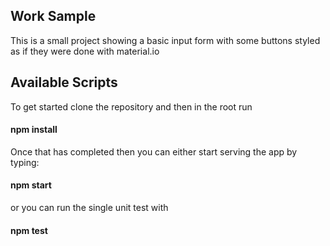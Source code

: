 ## Work Sample

This is a small project showing a basic input form with some buttons styled as if they were done with material.io

## Available Scripts

To get started clone the repository and then in the root run

#### npm install

Once that has completed then you can either start serving the app by typing:

#### npm start

or you can run the single unit test with

#### npm test
